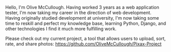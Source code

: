 Hello, I'm Olive McCullough.
Having worked 3 years as a web application tester, I'm now taking my career in the direction of web development.
Having originally studied development at university, I'm now taking some time to reskill and perfect my knowledge base, learning Python, Django, and other technologies I find it much more fulfilling work.

Please check out my current project, a tool that allows users to upload, sort, rate, and share photos: https://github.com/OliveMcCullough/Pixax-Project
